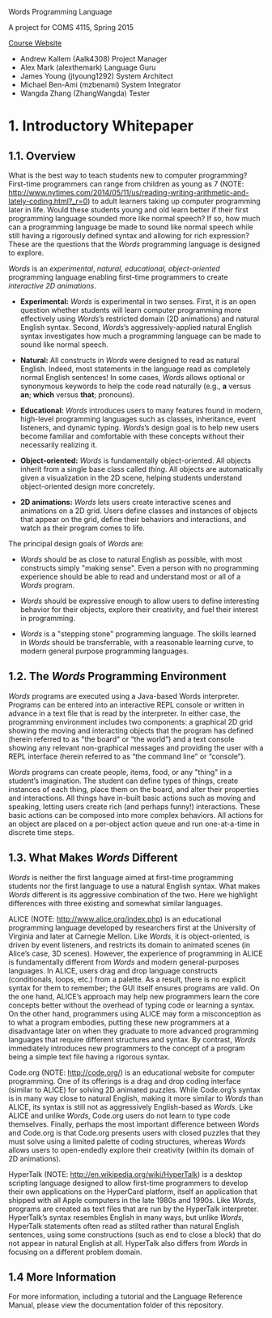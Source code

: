 Words Programming Language

A project for COMS 4115, Spring 2015

[Course Website](http://www.cs.columbia.edu/~aho/cs4115/)

* Andrew Kallem (Aalk4308)		Project Manager
* Alex Mark (alexthemark)			Language Guru
* James Young (jtyoung1292)		System Architect
* Michael Ben-Ami (mzbenami)		System Integrator
* Wangda Zhang (ZhangWangda)		Tester

# 1. Introductory Whitepaper

## 1.1. Overview

What is the best way to teach students new to computer programming?  First-time programmers can range from children as young as 7 (NOTE:  http://www.nytimes.com/2014/05/11/us/reading-writing-arithmetic-and-lately-coding.html?_r=0) to adult learners taking up computer programming later in life.  Would these students young and old learn better if their first programming language sounded more like normal speech?  If so, how much can a programming language be made to sound like normal speech while still having a rigorously defined syntax and allowing for rich expression?  These are the questions that the *Words* programming language is designed to explore.

*Words* is an *experimental*, *natural, educational, object-oriented* programming language enabling first-time programmers to create *interactive 2D animations*.

* **Experimental:** *Words* is experimental in two senses.  First, it is an open question whether students will learn computer programming more effectively using *Words*’s restricted domain (2D animations) and natural English syntax.  Second, *Words*’s aggressively-applied natural English syntax investigates how much a programming language can be made to sound like normal speech.

* **Natural:** All constructs in *Words* were designed to read as natural English.  Indeed, most statements in the language read as completely normal English sentences!  In some cases, *Words* allows optional or synonymous keywords to help the code read naturally (e.g., **a** versus **an**; **which** versus **that**; pronouns).

* **Educational:** *Words* introduces users to many features found in modern, high-level programming languages such as classes, inheritance, event listeners, and dynamic typing.  *Words*’s design goal is to help new users become familiar and comfortable with these concepts without their necessarily realizing it.

* **Object-oriented:** *Words* is fundamentally object-oriented.  All objects inherit from a single base class called *thing*. All objects are automatically given a visualization in the 2D scene, helping students understand object-oriented design more concretely.

* **2D animations:** *Words* lets users create interactive scenes and animations on a 2D grid.  Users define classes and instances of objects that appear on the grid, define their behaviors and interactions, and watch as their program comes to life.

The principal design goals of *Words* are:

* *Words* should be as close to natural English as possible, with most constructs simply "making sense".  Even a person with no programming experience should be able to read and understand most or all of a *Words* program.

* *Words* should be expressive enough to allow users to define interesting behavior for their objects, explore their creativity, and fuel their interest in programming.

* *Words* is a "stepping stone" programming language.  The skills learned in *Words* should be transferrable, with a reasonable learning curve, to modern general purpose programming languages.

## 1.2. The *Words* Programming Environment

*Words* programs are executed using a Java-based Words interpreter.  Programs can be entered into an interactive REPL console or written in advance in a text file that is read by the interpreter.  In either case, the programming environment includes two components: a graphical 2D grid showing the moving and interacting objects that the program has defined (herein referred to as "the board" or “the world”) and a text console showing any relevant non-graphical messages and providing the user with a REPL interface (herein referred to as “the command line” or “console”).

*Words* programs can create people, items, food, or any "thing" in a student’s imagination.  The student can define types of things, create instances of each thing, place them on the board, and alter their properties and interactions.  All things have in-built basic actions such as moving and speaking, letting users create rich (and perhaps funny!) interactions.  These basic actions can be composed into more complex behaviors.  All actions for an object are placed on a per-object action queue and run one-at-a-time in discrete time steps.

## 1.3. What Makes *Words* Different

*Words* is neither the first language aimed at first-time programming students nor the first language to use a natural English syntax.  What makes *Words* different is its aggressive combination of the two.  Here we highlight differences with three existing and somewhat similar languages.

ALICE (NOTE:  http://www.alice.org/index.php) is an educational programming language developed by researchers first at the University of Virginia and later at Carnegie Mellon.  Like *Words*, it is object-oriented, is driven by event listeners, and restricts its domain to animated scenes (in Alice’s case, 3D scenes).  However, the experience of programming in ALICE is fundamentally different from *Words* and modern general-purposes languages.  In ALICE, users drag and drop language constructs (conditionals, loops, etc.) from a palette.  As a result, there is no explicit syntax for them to remember; the GUI itself ensures programs are valid.  On the one hand, ALICE’s approach may help new programmers learn the core concepts better without the overhead of typing code or learning a syntax.  On the other hand, programmers using ALICE may form a misconception as to what a program embodies, putting these new programmers at a disadvantage later on when they graduate to more advanced programming languages that require different structures and syntax.  By contrast, *Words* immediately introduces new programmers to the concept of a program being a simple text file having a rigorous syntax.

Code.org (NOTE:  http://code.org/) is an educational website for computer programming.  One of its offerings is a drag and drop coding interface (similar to ALICE) for solving 2D animated puzzles.  While Code.org’s syntax is in many way close to natural English, making it more similar to *Words* than ALICE, its syntax is still not as aggressively English-based as *Words*.  Like ALICE and unlike *Words*, Code.org users do not learn to type code themselves.  Finally, perhaps the most important difference between *Words* and Code.org is that Code.org presents users with closed puzzles that they must solve using a limited palette of coding structures, whereas *Words* allows users to open-endedly explore their creativity (within its domain of 2D animations).

HyperTalk (NOTE:  http://en.wikipedia.org/wiki/HyperTalk) is a desktop scripting language designed to allow first-time programmers to develop their own applications on the HyperCard platform, itself an application that shipped with all Apple computers in the late 1980s and 1990s.  Like *Words*, programs are created as text files that are run by the HyperTalk interpreter. HyperTalk’s syntax resembles English in many ways, but unlike *Words*, HyperTalk statements often read as stilted rather than natural English sentences, using some constructions (such as end to close a block) that do not appear in natural English at all.  HyperTalk also differs from *Words* in focusing on a different problem domain.

## 1.4 More Information

For more information, including a tutorial and the Language Reference Manual, please view the documentation folder of this repository. 

